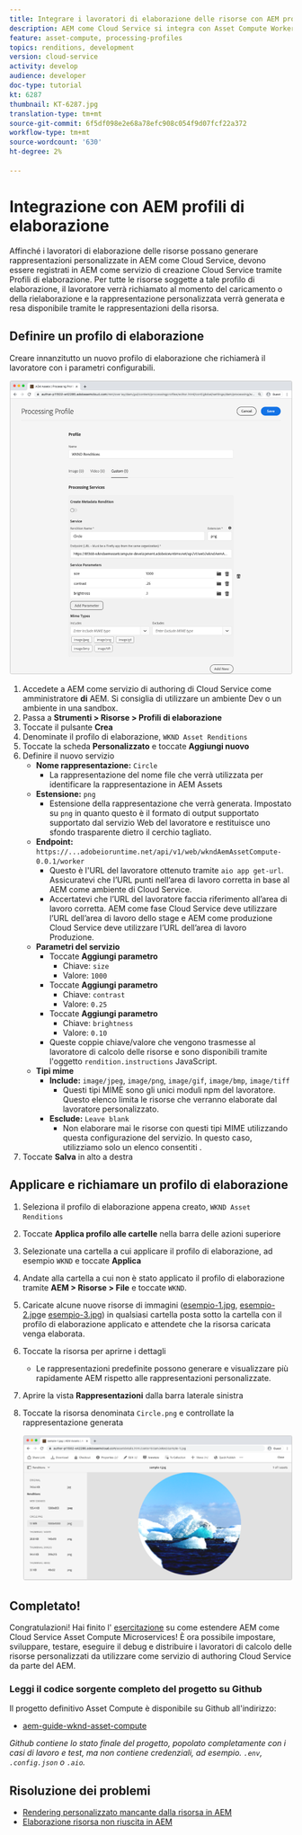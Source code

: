 ```yaml
---
title: Integrare i lavoratori di elaborazione delle risorse con AEM profili di elaborazione
description: AEM come Cloud Service si integra con Asset Compute Workers distribuiti in Adobe I/O Runtime tramite  AEM Assets Processing Profiles. I profili di elaborazione sono configurati nel servizio Autore per elaborare risorse specifiche utilizzando i lavoratori personalizzati e archiviare i file generati dai lavoratori come rappresentazioni delle risorse.
feature: asset-compute, processing-profiles
topics: renditions, development
version: cloud-service
activity: develop
audience: developer
doc-type: tutorial
kt: 6287
thumbnail: KT-6287.jpg
translation-type: tm+mt
source-git-commit: 6f5df098e2e68a78efc908c054f9d07fcf22a372
workflow-type: tm+mt
source-wordcount: '630'
ht-degree: 2%

---
```



# Integrazione con AEM profili di elaborazione

Affinché i lavoratori di elaborazione delle risorse possano generare rappresentazioni personalizzate in AEM come Cloud Service, devono essere registrati in AEM come servizio di creazione Cloud Service tramite Profili di elaborazione. Per tutte le risorse soggette a tale profilo di elaborazione, il lavoratore verrà richiamato al momento del caricamento o della rielaborazione e la rappresentazione personalizzata verrà generata e resa disponibile tramite le rappresentazioni della risorsa.

## Definire un profilo di elaborazione

Creare innanzitutto un nuovo profilo di elaborazione che richiamerà il lavoratore con i parametri configurabili.

![Profilo di elaborazione](./assets/processing-profiles/new-processing-profile.png)

1. Accedete a AEM come servizio di authoring di Cloud Service come amministratore __di__ AEM. Si consiglia di utilizzare un ambiente Dev o un ambiente in una sandbox.
1. Passa a __Strumenti > Risorse > Profili di elaborazione__
1. Toccate il pulsante __Crea__
1. Denominate il profilo di elaborazione, `WKND Asset Renditions`
1. Toccate la scheda __Personalizzato__ e toccate __Aggiungi nuovo__
1. Definire il nuovo servizio
   + __Nome rappresentazione:__ `Circle`
      + La rappresentazione del nome file che verrà utilizzata per identificare la rappresentazione in  AEM Assets
   + __Estensione:__ `png`
      + Estensione della rappresentazione che verrà generata. Impostato su `png` in quanto questo è il formato di output supportato supportato dal servizio Web del lavoratore e restituisce uno sfondo trasparente dietro il cerchio tagliato.
   + __Endpoint:__ `https://...adobeioruntime.net/api/v1/web/wkndAemAssetCompute-0.0.1/worker`
      + Questo è l&#39;URL del lavoratore ottenuto tramite `aio app get-url`. Assicuratevi che l’URL punti nell’area di lavoro corretta in base al AEM come ambiente di Cloud Service.
      + Accertatevi che l’URL del lavoratore faccia riferimento all’area di lavoro corretta. AEM come fase Cloud Service deve utilizzare l’URL dell’area di lavoro dello stage e AEM come produzione Cloud Service deve utilizzare l’URL dell’area di lavoro Produzione.
   + __Parametri del servizio__
      + Toccate __Aggiungi parametro__
         + Chiave: `size`
         + Valore: `1000`
      + Toccate __Aggiungi parametro__
         + Chiave: `contrast`
         + Valore: `0.25`
      + Toccate __Aggiungi parametro__
         + Chiave: `brightness`
         + Valore: `0.10`
      + Queste coppie chiave/valore che vengono trasmesse al lavoratore di calcolo delle risorse e sono disponibili tramite l&#39;oggetto `rendition.instructions` JavaScript.
   + __Tipi mime__
      + __Include:__ `image/jpeg`, `image/png`, `image/gif`, `image/bmp`, `image/tiff`
         + Questi tipi MIME sono gli unici moduli npm del lavoratore. Questo elenco limita le risorse che verranno elaborate dal lavoratore personalizzato.
      + __Esclude:__ `Leave blank`
         + Non elaborare mai le risorse con questi tipi MIME utilizzando questa configurazione del servizio. In questo caso, utilizziamo solo un elenco consentiti .
1. Toccate __Salva__ in alto a destra

## Applicare e richiamare un profilo di elaborazione

1. Seleziona il profilo di elaborazione appena creato, `WKND Asset Renditions`
1. Toccate __Applica profilo alle cartelle__ nella barra delle azioni superiore
1. Selezionate una cartella a cui applicare il profilo di elaborazione, ad esempio `WKND` e toccate __Applica__
1. Andate alla cartella a cui non è stato applicato il profilo di elaborazione tramite __AEM > Risorse > File__ e toccate `WKND`.
1. Caricate alcune nuove risorse di immagini ([esempio-1.jpg](../assets/samples/sample-1.jpg), [esempio-2.jpg](../assets/samples/sample-2.jpg)e [esempio-3.jpg](../assets/samples/sample-3.jpg)) in qualsiasi cartella posta sotto la cartella con il profilo di elaborazione applicato e attendete che la risorsa caricata venga elaborata.
1. Toccate la risorsa per aprirne i dettagli
   + Le rappresentazioni predefinite possono generare e visualizzare più rapidamente AEM rispetto alle rappresentazioni personalizzate.
1. Aprire la vista __Rappresentazioni__ dalla barra laterale sinistra
1. Toccate la risorsa denominata `Circle.png` e controllate la rappresentazione generata

   ![Rappresentazioni generate](./assets/processing-profiles/rendition.png)

## Completato!

Congratulazioni! Hai finito l&#39; [esercitazione](../overview.md) su come estendere AEM come Cloud Service Asset Compute Microservices! È ora possibile impostare, sviluppare, testare, eseguire il debug e distribuire i lavoratori di calcolo delle risorse personalizzati da utilizzare come servizio di authoring Cloud Service da parte del AEM.

### Leggi il codice sorgente completo del progetto su Github

Il progetto definitivo Asset Compute è disponibile su Github all&#39;indirizzo:

+ [aem-guide-wknd-asset-compute](https://github.com/adobe/aem-guides-wknd-asset-compute)

_Github contiene lo stato finale del progetto, popolato completamente con i casi di lavoro e test, ma non contiene credenziali, ad esempio. `.env`, `.config.json` o `.aio`._

## Risoluzione dei problemi

+ [Rendering personalizzato mancante dalla risorsa in AEM](../troubleshooting.md#custom-rendition-missing-from-asset)
+ [Elaborazione risorsa non riuscita in AEM](../troubleshooting.md#asset-processing-fails)
